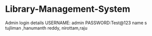 # Library-Management-System

Admin login details USERNAME: admin PASSWORD:Test@123
name s tujliman ,hanumanth reddy, nirottam,raju
